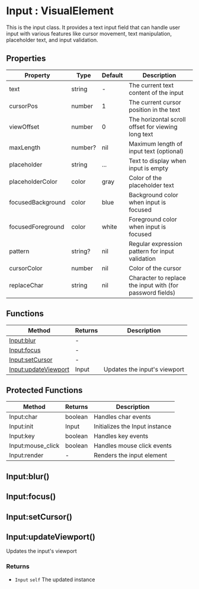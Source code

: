 # Input : VisualElement
This is the input class. It provides a text input field that can handle user input with various features like
cursor movement, text manipulation, placeholder text, and input validation.

## Properties

|Property|Type|Default|Description|
|---|---|---|---|
|text|string|-|The current text content of the input
|cursorPos|number|1|The current cursor position in the text
|viewOffset|number|0|The horizontal scroll offset for viewing long text
|maxLength|number?|nil|Maximum length of input text (optional)
|placeholder|string|...|Text to display when input is empty
|placeholderColor|color|gray|Color of the placeholder text
|focusedBackground|color|blue|Background color when input is focused
|focusedForeground|color|white|Foreground color when input is focused
|pattern|string?|nil|Regular expression pattern for input validation
|cursorColor|number|nil|Color of the cursor
|replaceChar|string|nil|Character to replace the input with (for password fields)

## Functions

|Method|Returns|Description|
|---|---|---|
|[Input:blur](#input-blur)|-|
|[Input:focus](#input-focus)|-|
|[Input:setCursor](#input-setcursor)|-|
|[Input:updateViewport](#input-updateviewport)|Input|Updates the input's viewport


## Protected Functions

|Method|Returns|Description|
|---|---|---|
|Input:char|boolean|Handles char events
|Input:init|Input|Initializes the Input instance
|Input:key|boolean|Handles key events
|Input:mouse_click|boolean|Handles mouse click events
|Input:render|-|Renders the input element

## Input:blur()

## Input:focus()

## Input:setCursor()

## Input:updateViewport()
Updates the input's viewport

### Returns
* `Input` `self` The updated instance


